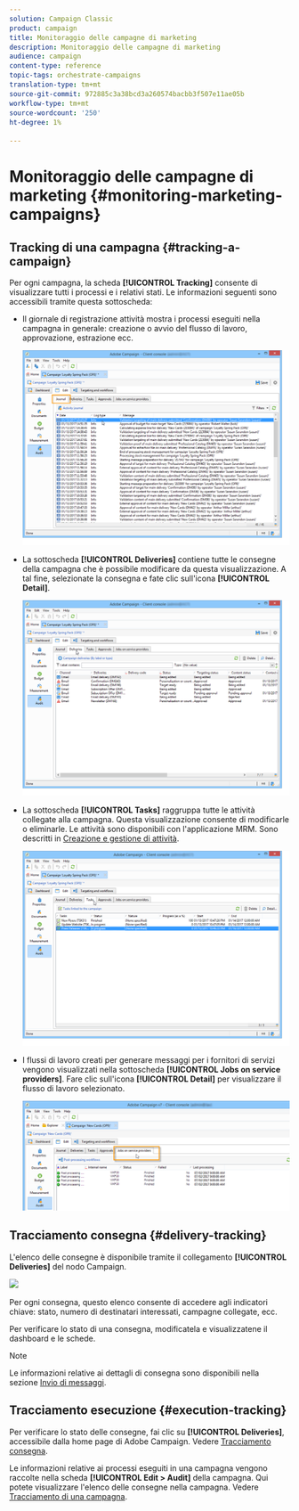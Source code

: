 ```yaml
---
solution: Campaign Classic
product: campaign
title: Monitoraggio delle campagne di marketing
description: Monitoraggio delle campagne di marketing
audience: campaign
content-type: reference
topic-tags: orchestrate-campaigns
translation-type: tm+mt
source-git-commit: 972885c3a38bcd3a260574bacbb3f507e11ae05b
workflow-type: tm+mt
source-wordcount: '250'
ht-degree: 1%

---
```



# Monitoraggio delle campagne di marketing {#monitoring-marketing-campaigns}

## Tracking di una campagna {#tracking-a-campaign}

Per ogni campagna, la scheda **[!UICONTROL Tracking]** consente di visualizzare tutti i processi e i relativi stati. Le informazioni seguenti sono accessibili tramite questa sottoscheda:

* Il giornale di registrazione attività mostra i processi eseguiti nella campagna in generale: creazione o avvio del flusso di lavoro, approvazione, estrazione ecc.

   ![](assets/s_ncs_user_op_edit_exe_tab_a.png)

* La sottoscheda **[!UICONTROL Deliveries]** contiene tutte le consegne della campagna che è possibile modificare da questa visualizzazione. A tal fine, selezionate la consegna e fate clic sull&#39;icona **[!UICONTROL Detail]**.

   ![](assets/s_ncs_user_op_edit_exe_tab_b.png)

* La sottoscheda **[!UICONTROL Tasks]** raggruppa tutte le attività collegate alla campagna. Questa visualizzazione consente di modificarle o eliminarle. Le attività sono disponibili con l&#39;applicazione MRM. Sono descritti in [Creazione e gestione di attività](../../campaign/using/creating-and-managing-tasks.md).

   ![](assets/s_ncs_user_op_edit_exe_tab_e.png)

* I flussi di lavoro creati per generare messaggi per i fornitori di servizi vengono visualizzati nella sottoscheda **[!UICONTROL Jobs on service providers]**. Fare clic sull&#39;icona **[!UICONTROL Detail]** per visualizzare il flusso di lavoro selezionato.

   ![](assets/s_ncs_user_op_edit_exe_tab_d.png)

## Tracciamento consegna {#delivery-tracking}

L&#39;elenco delle consegne è disponibile tramite il collegamento **[!UICONTROL Deliveries]** del nodo Campaign.

![](assets/s_ncs_user_op_del_state_from_homepage.png)

Per ogni consegna, questo elenco consente di accedere agli indicatori chiave: stato, numero di destinatari interessati, campagne collegate, ecc.

Per verificare lo stato di una consegna, modificatela e visualizzatene il dashboard e le schede.

>[!NOTE]
>
>Le informazioni relative ai dettagli di consegna sono disponibili nella sezione [Invio di messaggi](../../delivery/using/about-message-tracking.md).

## Tracciamento esecuzione {#execution-tracking}

Per verificare lo stato delle consegne, fai clic su **[!UICONTROL Deliveries]**, accessibile dalla home page di  Adobe Campaign. Vedere [Tracciamento consegna](#delivery-tracking).

Le informazioni relative ai processi eseguiti in una campagna vengono raccolte nella scheda **[!UICONTROL Edit > Audit]** della campagna. Qui potete visualizzare l&#39;elenco delle consegne nella campagna. Vedere [Tracciamento di una campagna](#tracking-a-campaign).
